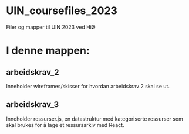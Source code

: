 # UIN_coursefiles_2023
Filer og mapper til UIN 2023 ved HiØ

# I denne mappen:
## arbeidskrav_2
Inneholder wireframes/skisser for hvordan arbeidskrav 2 skal se ut.

## arbeidskrav_3
Inneholder ressurser.js, en datastruktur med kategoriserte ressurser som skal brukes for å lage et ressursarkiv med React.
